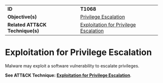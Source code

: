 |||
|---------|------------------------|
|**ID**|**T1068**|
|**Objective(s)**|[Privilege Escalation](https://github.com/MAECProject/malware-behaviors/tree/master/privilege-escalation)|
|**Related ATT&CK Technique(s)**|[Exploitation for Privilege Escalation](https://attack.mitre.org/techniques/T1068)|

Exploitation for Privilege Escalation
=====================================
Malware may exploit a software vulnerability to escalate privileges.

**See ATT&CK Technique:** [**Exploitation for Privilege Escalation**](https://attack.mitre.org/techniques/T1068).